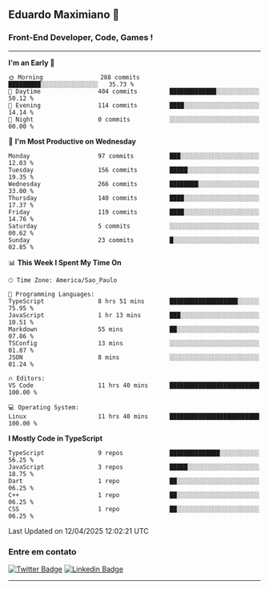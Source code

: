 ## Eduardo Maximiano 👋

### Front-End Developer, Code, Games !

---

<!--START_SECTION:waka-->
**I'm an Early 🐤** 

```text
🌞 Morning                288 commits         █████████░░░░░░░░░░░░░░░░   35.73 % 
🌆 Daytime                404 commits         █████████████░░░░░░░░░░░░   50.12 % 
🌃 Evening                114 commits         ████░░░░░░░░░░░░░░░░░░░░░   14.14 % 
🌙 Night                  0 commits           ░░░░░░░░░░░░░░░░░░░░░░░░░   00.00 % 
```
📅 **I'm Most Productive on Wednesday** 

```text
Monday                   97 commits          ███░░░░░░░░░░░░░░░░░░░░░░   12.03 % 
Tuesday                  156 commits         █████░░░░░░░░░░░░░░░░░░░░   19.35 % 
Wednesday                266 commits         ████████░░░░░░░░░░░░░░░░░   33.00 % 
Thursday                 140 commits         ████░░░░░░░░░░░░░░░░░░░░░   17.37 % 
Friday                   119 commits         ████░░░░░░░░░░░░░░░░░░░░░   14.76 % 
Saturday                 5 commits           ░░░░░░░░░░░░░░░░░░░░░░░░░   00.62 % 
Sunday                   23 commits          █░░░░░░░░░░░░░░░░░░░░░░░░   02.85 % 
```


📊 **This Week I Spent My Time On** 

```text
🕑︎ Time Zone: America/Sao_Paulo

💬 Programming Languages: 
TypeScript               8 hrs 51 mins       ███████████████████░░░░░░   75.95 % 
JavaScript               1 hr 13 mins        ███░░░░░░░░░░░░░░░░░░░░░░   10.51 % 
Markdown                 55 mins             ██░░░░░░░░░░░░░░░░░░░░░░░   07.86 % 
TSConfig                 13 mins             ░░░░░░░░░░░░░░░░░░░░░░░░░   01.87 % 
JSON                     8 mins              ░░░░░░░░░░░░░░░░░░░░░░░░░   01.24 % 

🔥 Editors: 
VS Code                  11 hrs 40 mins      █████████████████████████   100.00 % 

💻 Operating System: 
Linux                    11 hrs 40 mins      █████████████████████████   100.00 % 
```

**I Mostly Code in TypeScript** 

```text
TypeScript               9 repos             ██████████████░░░░░░░░░░░   56.25 % 
JavaScript               3 repos             █████░░░░░░░░░░░░░░░░░░░░   18.75 % 
Dart                     1 repo              ██░░░░░░░░░░░░░░░░░░░░░░░   06.25 % 
C++                      1 repo              ██░░░░░░░░░░░░░░░░░░░░░░░   06.25 % 
CSS                      1 repo              ██░░░░░░░░░░░░░░░░░░░░░░░   06.25 % 
```




 Last Updated on 12/04/2025 12:02:21 UTC
<!--END_SECTION:waka-->

### Entre em contato

[![Twitter Badge](https://img.shields.io/badge/-@edmaxi-1ca0f1?style=flat-square&labelColor=1ca0f1&logo=twitter&logoColor=white&link=https://twitter.com/edmaxi)](https://twitter.com/edmaxi)
[![Linkedin Badge](https://img.shields.io/badge/-Eduardo_Maximiano-0077B5?style=flat-square&logo=Linkedin&logoColor=white&link=https://www.linkedin.com/in/maximiano-eduardo)](https://www.linkedin.com/in/maximiano-eduardo)

---
